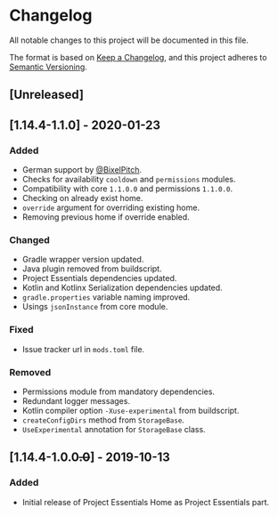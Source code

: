 # Changelog
All notable changes to this project will be documented in this file.

The format is based on [Keep a Changelog](https://keepachangelog.com/en/1.0.0/),
and this project adheres to [Semantic Versioning](https://semver.org/spec/v2.0.0.html).

## [Unreleased]

## [1.14.4-1.1.0] - 2020-01-23

### Added
- German support by [@BixelPitch](https://github.com/BixelPitch).
- Checks for availability `cooldown` and `permissions` modules.
- Compatibility with core `1.1.0.0` and permissions `1.1.0.0`.
- Checking on already exist home.
- `override` argument for overriding existing home.
- Removing previous home if override enabled.

### Changed
- Gradle wrapper version updated. 
- Java plugin removed from buildscript.
- Project Essentials dependencies updated.
- Kotlin and Kotlinx Serialization dependencies updated.
- `gradle.properties` variable naming improved.
- Usings `jsonInstance` from core module.

### Fixed
- Issue tracker url in `mods.toml` file.

### Removed
- Permissions module from mandatory dependencies.
- Redundant logger messages.
- Kotlin compiler option `-Xuse-experimental` from buildscript.
- `createConfigDirs` method from `StorageBase`.
- `UseExperimental` annotation for `StorageBase` class.

## [1.14.4-1.0.0~~.0~~] - 2019-10-13

### Added
- Initial release of Project Essentials Home as Project Essentials part.

